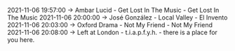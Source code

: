 2021-11-06 19:57:00 -> Ambar Lucid - Get Lost In The Music - Get Lost In The Music
2021-11-06 20:00:00 -> José González - Local Valley - El Invento
2021-11-06 20:03:00 -> Oxford Drama - Not My Friend - Not My Friend
2021-11-06 20:08:00 -> Left at London - t.i.a.p.f.y.h. - there is a place for you here.
